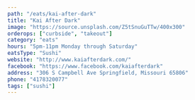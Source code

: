 ```yaml
---
path: "/eats/kai-after-dark"
title: "Kai After Dark"
image: "https://source.unsplash.com/Z5tSnuGuTTw/400x300"
orderops: ["curbside", "takeout"]
category: "eats"
hours: "5pm-11pm Monday through Saturday"
eatsType: "Sushi"
website: "http://www.kaiafterdark.com/"
facebook: "https://www.facebook.com/kaiafterdark"
address: "306 S Campbell Ave Springfield, Missouri 65806"
phone: "4178320077"
tags: ["sushi"]
---
```


